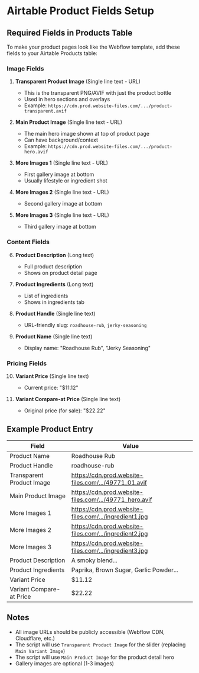# Airtable Product Fields Setup

## Required Fields in Products Table

To make your product pages look like the Webflow template, add these fields to your Airtable Products table:

### Image Fields

1. **Transparent Product Image** (Single line text - URL)
   - This is the transparent PNG/AVIF with just the product bottle
   - Used in hero sections and overlays
   - Example: `https://cdn.prod.website-files.com/.../product-transparent.avif`

2. **Main Product Image** (Single line text - URL)
   - The main hero image shown at top of product page
   - Can have background/context
   - Example: `https://cdn.prod.website-files.com/.../product-hero.avif`

3. **More Images 1** (Single line text - URL)
   - First gallery image at bottom
   - Usually lifestyle or ingredient shot

4. **More Images 2** (Single line text - URL)
   - Second gallery image at bottom

5. **More Images 3** (Single line text - URL)
   - Third gallery image at bottom

### Content Fields

6. **Product Description** (Long text)
   - Full product description
   - Shows on product detail page

7. **Product Ingredients** (Long text)
   - List of ingredients
   - Shows in ingredients tab

8. **Product Handle** (Single line text)
   - URL-friendly slug: `roadhouse-rub`, `jerky-seasoning`

9. **Product Name** (Single line text)
   - Display name: "Roadhouse Rub", "Jerky Seasoning"

### Pricing Fields

10. **Variant Price** (Single line text)
    - Current price: "$11.12"

11. **Variant Compare-at Price** (Single line text)
    - Original price (for sale): "$22.22"

## Example Product Entry

| Field | Value |
|-------|-------|
| Product Name | Roadhouse Rub |
| Product Handle | roadhouse-rub |
| Transparent Product Image | https://cdn.prod.website-files.com/.../49771_01.avif |
| Main Product Image | https://cdn.prod.website-files.com/.../49771_hero.avif |
| More Images 1 | https://cdn.prod.website-files.com/.../ingredient1.jpg |
| More Images 2 | https://cdn.prod.website-files.com/.../ingredient2.jpg |
| More Images 3 | https://cdn.prod.website-files.com/.../ingredient3.jpg |
| Product Description | A smoky blend... |
| Product Ingredients | Paprika, Brown Sugar, Garlic Powder... |
| Variant Price | $11.12 |
| Variant Compare-at Price | $22.22 |

## Notes

- All image URLs should be publicly accessible (Webflow CDN, Cloudflare, etc.)
- The script will use `Transparent Product Image` for the slider (replacing `Main Variant Image`)
- The script will use `Main Product Image` for the product detail hero
- Gallery images are optional (1-3 images)

